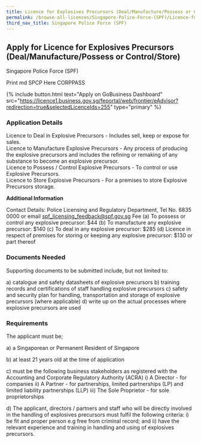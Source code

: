 ```yaml
---
title: Licence for Explosives Precursors (Deal/Manufacture/Possess or Control/Store)
permalink: /browse-all-licences/Singapore-Police-Force-(SPF)/Licence-for-Explosives-Precursors-(Deal-Manufacture-Possess-or-Control-Store)
third_nav_title: Singapore Police Force (SPF)
---
```


## Apply for Licence for Explosives Precursors (Deal/Manufacture/Possess or Control/Store)

Singapore Police Force (SPF)

Print md SPCP Here CORPPASS

{% include button.html text="Apply on GoBusiness Dashboard" src="https://licence1.business.gov.sg/feportal/web/frontier/eAdvisor?redirection=true&selectedLicenceIds=255" type="primary" %}

### Application Details

<p>Licence to Deal in Explosive Precursors - Includes sell, keep or expose for sales.<br>Licence to Manufacture Explosive Precursors - Any process of producing the explosive precursors and includes the refining or remaking of any substance to become an explosive precursor.<br>Licence to Possess / Control Explosive Precursors - To control or use Explosive Precursors.<br>Licence to Store Explosive Precursors - For a premises to store Explosive Precursors storage.</p>

**Additional Information**

Contact Details: Police Licensing and Regulatory Department, Tel No. 6835 0000 or email spf_licensing_feedback@spf.gov.sg
Fee
(a) To possess or control any explosive precursor: $44
(b) To manufacture any explosive precursor:  $140
(c) To deal in any explosive precursor: $285
(d) Licence in respect of premises for storing or keeping any explosive precursor: $130
or part thereof

### Documents Needed

Supporting documents to be submitted include, but not limited to:

a) catalogue and safety datasheets of explosive precursors
b) training records and certifications of staff handling explosive precursors
c) safety and security plan for handling, transportation and storage of explosive precursors (where applicable)
d) write up on the actual processes where explosive precursors are used

### Requirements

The applicant must be;

a) a Singaporean or Permanent Resident of Singapore

b) at least 21 years old at the time of application

c) must be the following business stakeholders as registered with the Accounting and Corporate Regulatory Authority (ACRA)
i) A Director - for companies
ii) A Partner - for partnerships, limited partnerships (LP) and limited liability partnerships (LLP)
iii) The Sole Proprietor - for sole proprietorships

d) The applicant, directors / partners and staff who will be directly involved in the handling of explosives precursors must fulfil the following criteria:
i) be fit and proper person e.g free from criminal record; and
ii) have the relevant experience and training in handling and using of explosives precursors.

